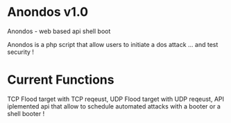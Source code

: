 # Anondos v1.0
Anondos - web based api shell boot

Anondos is a php script that allow users to initiate a dos attack ... and test security !

# Current Functions 
TCP Flood target with TCP reqeust, UDP Flood target with UDP reqeust, API iplemented api that allow to schedule automated attacks with a booter or a shell booter !



